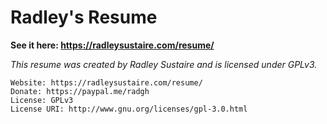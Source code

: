Radley's Resume
==

**See it here: https://radleysustaire.com/resume/**

_This resume was created by Radley Sustaire and is licensed under GPLv3._

	Website: https://radleysustaire.com/resume/
    Donate: https://paypal.me/radgh
    License: GPLv3
    License URI: http://www.gnu.org/licenses/gpl-3.0.html